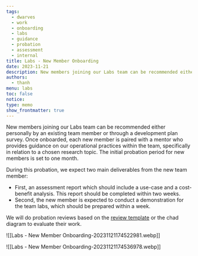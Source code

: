 ```yaml
---
tags:
  - dwarves
  - work
  - onboarding
  - labs
  - guidance
  - probation
  - assessment
  - internal
title: Labs - New Member Onboarding
date: 2023-11-21
description: New members joining our Labs team can be recommended either personally by an existing team member or through a development plan survey. Once onboarded, each new member is paired with a mentor who provides guidance on our operational practices within the team, specifically in relation to a chosen research topic. The initial probation period for new members is set to one month.
authors:
  - thanh
menu: labs
toc: false
notice: 
type: memo
show_frontmatter: true
---
```

New members joining our Labs team can be recommended either personally by an existing team member or through a development plan survey. Once onboarded, each new member is paired with a mentor who provides guidance on our operational practices within the team, specifically in relation to a chosen research topic. The initial probation period for new members is set to one month.

During this probation, we expect two main deliverables from the new team member:

- First, an assessment report which should include a use-case and a cost-benefit analysis. This report should be completed within two weeks.
- Second, the new member is expected to conduct a demonstration for the team labs, which should be prepared within a week.

We will do probation reviews based on the [review template](https://docs.google.com/spreadsheets/d/1Z0Wj3dy6bSHXHO8rCL7mrrjRvI4vbupcfyxRYSCtGFs/edit#gid=1586333671) or the chad diagram to evaluate their work.

![[Labs - New Member Onboarding-20231121174522981.webp]]

![[Labs - New Member Onboarding-20231121174536978.webp]]